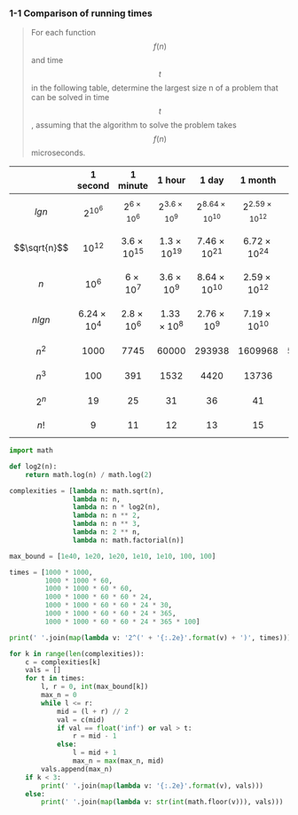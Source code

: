 ### 1-1 Comparison of running times

> For each function $$f(n)$$ and time $$t$$ in the following table, determine the largest size n of a problem that can be solved in time $$t$$ , assuming that the algorithm to solve the problem takes $$f(n)$$ microseconds.

|            |  1 second  |  1 minute  |   1 hour   |   1 day    |  1 month   |   1 year   | 1 century  |
|:----------:|:----------:|:----------:|:----------:|:----------:|:----------:|:----------:|:----------:|
|  $$lgn$$   |$$2^{10^6}$$|$$2^{6 \times 10^{6}}$$|$$2^{3.6 \times 10^{9}}$$|$$2^{8.64 \times 10^{10}}$$|$$2^{2.59 \times 10^{12}}$$|$$2^{3.15 \times 10^{13}}$$|$$2^{3.15 \times 10^{15}}$$|
|$$\sqrt{n}$$|$$10^{12}$$ |$$3.6 \times 10 ^{15}$$|$$1.3 \times 10^{19}$$|$$7.46 \times 10^{21}$$|$$6.72 \times 10^{24}$$|$$9.95 \times 10^{26}$$|$$9.95 \times 10^{30}$$|
|   $$n$$    |$$10^6$$|$$6 \times 10 ^{7}$$|$$3.6 \times 10 ^{9}$$|$$8.64 \times 10 ^{10}$$|$$2.59 \times 10 ^{12}$$|$$3.15 \times 10 ^{13}$$|$$3.15 \times 10 ^{15}$$|
|  $$nlgn$$  |$$6.24 \times 10 ^{4}$$|$$2.8 \times 10 ^{6}$$|$$1.33 \times 10 ^{8}$$|$$2.76 \times 10 ^{9}$$|$$7.19 \times 10 ^{10}$$|$$7.98 \times 10 ^{11}$$|$$6.86 \times 10 ^{13}$$|
|  $$n^2$$   |$$1000$$|$$7745$$|$$60000$$|$$293938$$|$$1609968$$|$$5615692$$|$$56156922$$|
|  $$n^3$$   |$$100$$|$$391$$|$$1532$$|$$4420$$|$$13736$$|$$31593$$|$$146645$$|
|  $$2^n$$   |$$19$$|$$25$$|$$31$$|$$36$$|$$41$$|$$44$$|$$51$$|
|   $$n!$$   |$$9$$|$$11$$|$$12$$|$$13$$|$$15$$|$$16$$|$$17$$|

```python
import math

def log2(n):
    return math.log(n) / math.log(2)

complexities = [lambda n: math.sqrt(n),
                lambda n: n,
                lambda n: n * log2(n),
                lambda n: n ** 2,
                lambda n: n ** 3,
                lambda n: 2 ** n,
                lambda n: math.factorial(n)]

max_bound = [1e40, 1e20, 1e20, 1e10, 1e10, 100, 100]

times = [1000 * 1000,
         1000 * 1000 * 60,
         1000 * 1000 * 60 * 60,
         1000 * 1000 * 60 * 60 * 24,
         1000 * 1000 * 60 * 60 * 24 * 30,
         1000 * 1000 * 60 * 60 * 24 * 365,
         1000 * 1000 * 60 * 60 * 24 * 365 * 100]

print(' '.join(map(lambda v: '2^(' + '{:.2e}'.format(v) + ')', times)))

for k in range(len(complexities)):
    c = complexities[k]
    vals = []
    for t in times:
        l, r = 0, int(max_bound[k])
        max_n = 0
        while l <= r:
            mid = (l + r) // 2
            val = c(mid)
            if val == float('inf') or val > t:
                r = mid - 1
            else:
                l = mid + 1
                max_n = max(max_n, mid)
        vals.append(max_n)
    if k < 3:
        print(' '.join(map(lambda v: '{:.2e}'.format(v), vals)))
    else:
        print(' '.join(map(lambda v: str(int(math.floor(v))), vals)))

```
